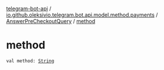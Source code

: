 [telegram-bot-api](../../index.md) / [io.github.oleksivio.telegram.bot.api.model.method.payments](../index.md) / [AnswerPreCheckoutQuery](index.md) / [method](./method.md)

# method

`val method: `[`String`](https://kotlinlang.org/api/latest/jvm/stdlib/kotlin/-string/index.html)